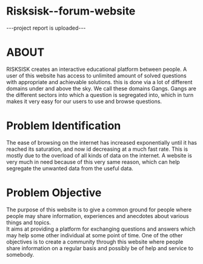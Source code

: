# Risksisk--forum-website
---project report is uploaded---

# ABOUT
RISKSISK creates an interactive educational platform between people.
A user of this website has access to unlimited amount of solved questions with appropriate and achievable solutions.
this is done via a lot of different domains under and above the sky. We call these domains Gangs. 
Gangs are the different sectors into which a question is segregated into, which in turn makes it very easy for our users to use and browse questions. 

# Problem Identification
The ease of browsing on the internet has increased exponentially until it has reached its saturation, and now id decreasing at a much fast rate.
This is mostly due to the overload of all kinds of data on the internet. A website is very much in need because of this very same reason, which can help segregate the unwanted data from the useful data. 

# Problem Objective
The purpose of this website is to give a common ground for people where people may share information, experiences and anecdotes about various things and topics.    
It aims at providing a platform for exchanging questions and answers which may help some other individual at some point of time.
One of the other objectives is to create a community through this website where people share information on a regular basis and possibly be of help and service to somebody.
